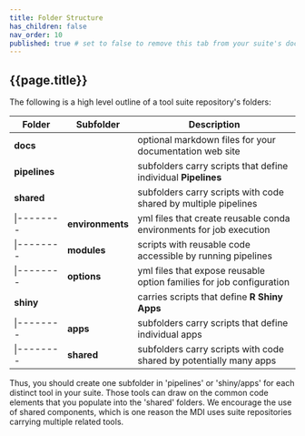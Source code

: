 ```yaml
---
title: Folder Structure
has_children: false
nav_order: 10
published: true # set to false to remove this tab from your suite's doc site
---
```


## {{page.title}}

The following is a high level outline of a tool suite repository's folders:

| Folder          | Subfolder       | Description |  
| --------------- | --------------- | ------------|  
| **docs**        |                 | optional markdown files for your documentation web site |
| **pipelines**   |                 | subfolders carry scripts that define individual **Pipelines** |
| **shared**      |                 | subfolders carry scripts with code shared by multiple pipelines | 
| \|--------      | **environments**| yml files that create reusable conda environments for job execution | 
| \|--------      | **modules**     | scripts with reusable code accessible by running pipelines | 
| \|--------      | **options**     | yml files that expose reusable option families for job configuration | 
| **shiny**       |                 | carries scripts that define **R Shiny Apps** | 
| \|--------      | **apps**        | subfolders carry scripts that define individual apps | 
| \|--------      | **shared**      | subfolders carry scripts with code shared by potentially many apps | 

Thus, you should create one subfolder in 'pipelines' or 'shiny/apps' for each distinct
tool in your suite. Those tools can draw on the common code elements that you 
populate into the 'shared' folders. We encourage the use of shared components, 
which is one reason the MDI uses suite repositories carrying multiple related tools.
